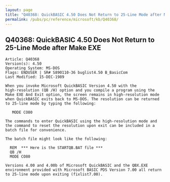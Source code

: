 ```yaml
---
layout: page
title: "Q40368: QuickBASIC 4.50 Does Not Return to 25-Line Mode after Make EXE"
permalink: /pubs/pc/reference/microsoft/kb/Q40368/
---
```


## Q40368: QuickBASIC 4.50 Does Not Return to 25-Line Mode after Make EXE

	Article: Q40368
	Version(s): 4.50
	Operating System: MS-DOS
	Flags: ENDUSER | SR# S890110-36 buglist4.50 B_BasicCom
	Last Modified: 15-DEC-1989
	
	When you invoke Microsoft QuickBASIC Version 4.50 with the
	high-resolution (QB /H) option and you compile a program using the
	Make EXE And Exit option, the screen remains in high-resolution mode
	when QuickBASIC exits back to MS-DOS. The resolution can be returned
	to 25-line mode by typing the following:
	
	   MODE CO80
	
	The commands to enter QuickBASIC using the high-resolution mode and
	the command to reset the resolution upon exit can be included in a
	batch file for convenience.
	
	The batch file might look like the following:
	
	  REM  *** Here is the STARTQB.BAT file ***
	  QB /H
	  MODE CO80
	
	Versions 4.00 and 4.00b of Microsoft QuickBASIC and the QBX.EXE
	environment provided with Microsoft BASIC PDS Version 7.00 all return
	to 25-line mode upon exiting (fixlist7.00).
